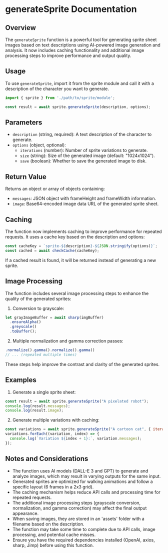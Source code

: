 # generateSprite Documentation

## Overview

The `generateSprite` function is a powerful tool for generating sprite sheet images based on text descriptions using AI-powered image generation and analysis. It now includes caching functionality and additional image processing steps to improve performance and output quality.

## Usage

To use `generateSprite`, import it from the sprite module and call it with a description of the character you want to generate.

```javascript
import { sprite } from './path/to/sprite/module';

const result = await sprite.generateSprite(description, options);
```

## Parameters

- `description` (string, required): A text description of the character to generate.
- `options` (object, optional):
  - `iterations` (number): Number of sprite variations to generate.
  - `size` (string): Size of the generated image (default: "1024x1024").
  - `save` (boolean): Whether to save the generated image to disk.

## Return Value

Returns an object or array of objects containing:
- `messages`: JSON object with frameHeight and frameWidth information.
- `image`: Base64-encoded image data URL of the generated sprite sheet.

## Caching

The function now implements caching to improve performance for repeated requests. It uses a cache key based on the description and options:

```javascript
const cacheKey = `sprite-${description}-${JSON.stringify(options)}`;
const cached = await checkCache(cacheKey);
```

If a cached result is found, it will be returned instead of generating a new sprite.

## Image Processing

The function includes several image processing steps to enhance the quality of the generated sprites:

1. Conversion to grayscale:
```javascript
let grayImageBuffer = await sharp(imgBuffer)
  .ensureAlpha()
  .greyscale()
  .toBuffer();
```

2. Multiple normalization and gamma correction passes:
```javascript
.normalize().gamma().normalize().gamma()
// ... (repeated multiple times)
```

These steps help improve the contrast and clarity of the generated sprites.

## Examples

1. Generate a single sprite sheet:
```javascript
const result = await sprite.generateSprite("A pixelated robot");
console.log(result.messages);
console.log(result.image);
```

2. Generate multiple variations with caching:
```javascript
const variations = await sprite.generateSprite("A cartoon cat", { iterations: 3 });
variations.forEach((variation, index) => {
  console.log(`Variation ${index + 1}:`, variation.messages);
});
```

## Notes and Considerations

- The function uses AI models (DALL-E 3 and GPT) to generate and analyze images, which may result in varying outputs for the same input.
- Generated sprites are optimized for walking animations and follow a specific layout (6 frames in a 2x3 grid).
- The caching mechanism helps reduce API calls and processing time for repeated requests.
- The additional image processing steps (grayscale conversion, normalization, and gamma correction) may affect the final output appearance.
- When saving images, they are stored in an 'assets' folder with a filename based on the description.
- The function may take some time to complete due to API calls, image processing, and potential cache misses.
- Ensure you have the required dependencies installed (OpenAI, axios, sharp, Jimp) before using this function.